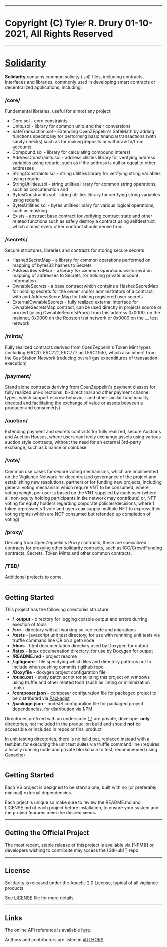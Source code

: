 ----------------------------------------------------------------

# Copyright (C) Tyler R. Drury 01-10-2021, All Rights Reserved

----------------------------------------------------------------

# [Solidarity]()

**Solidarity** contains common solidity (.sol) files, including contracts, interfaces and libraries,
commonly used in developing smart contracts or decentralized applications,
including:


### /core/

Fundemental libraries, useful for almost any project

* Core.sol - core constraints
* Units.sol - library for common units and their conversions
* SafeTransaction.sol - Extending OpenZEppelin's SafeMath by adding functions specifically for performing basic financial transactions (with sanity checks) such as for making deposits or withdraw to/from accounts
* Compound.sol - library for calculating compound interest
* AddressConstraints.sol - address utilities library for verifying address variables using requrie, such as if the address is null or equal to other addresses
* StringConstraints.sol - string utilities library for verifying string variables using requrie
* StringUtilities.sol - string utilities library for common string operations, such as concatenation and
* BytesConstraints.sol - string utilities library for verifying string variables using requrie
* BytesUtilities.sol - bytes utilities library for various logical operations, such as masking
* Exists - abstract base contract for verifying contract state and other related functions such as safely destroy a contract using selfdestruct, which almost every other contract should derive from


### /secrets/

Secure structures, libraries and contracts for storing secure secrets

* HashedSecretMap - a library for common operations performed on mapping of bytes32 hashes to Secrets
* AddressSecretMap - a library for common operations performed on mapping of addresses to Secrets, for holding private account information
* OwnableSecrets - a base contract which contains a HashedSecretMap for holding secrets for the owner and/or administrators of a contract, with and AddressSecretMap for holding registered user secrets
* ExternalOwnableSecrets - fully realized external interface for OwnableSecretsMap contract, can be used directly in projects source or proxied (using OwnableSecretsProxy) from this address 0x0000, on the mainnet, 0x0000 on the Ropsten test network or 0x0000 on the __ test network


### /mints/

Fully realized contracts derived from OpenZeppelin's Token Mint types (including ERC20, ERC721, ERC777 and ERC1155), which also inherit from the Gas Station Network (reducing overall gas expenditures of transaction execution)


### /payment/

Stand alone contracts deriving from OpenZeppelin's payment classes for fully realized uni-directional, bi-directional and other payment channel types,
which support escrow behaviour and other similar functionality,
directed and facilitating the exchange of value or assets between a producer and consumer(s)


### /auction/

Extending payment and secrets contracts for fully realized, secure Auctions and Auction Houses,
where users can freely exchange assets using various auction style contracts,
without the need for an external 3rd-party exchange, such as binance or coinbase


### /vote/

Common use cases for secure voting mechanisms,
which are implimented on the Vigilance Network for decentralized governance of the project and establishing new resolutions, partners or for funding new projects,
including general voting mechanism which require VNT to be consumed,
where voting weight per user is based on the VNT supplied by each user (where all non-equity holding participants in the network may contribute) or,
NFT voting for equity holders regarding corporate policies/decisions,
where 1 token repressents 1 vote and users can supply multiple NFT to express their voting rights (which are NOT consumed but refended up completion of voting)


### /proxy/

Deriving from OpenZeppelin's Proxy contracts,
these are specialized contracts for proxying other solidarity contracts,
such as ICO/CrowdFunding contracts, Secrets, Token Mints and other common contracts.


### /TBD/

Additional projects to come.


----------------------------------------------------------------

## Getting Started

This project has the following directories structure

* **/_output** - directory for logging console output and errors durring exection of tools
* **/src** - directory with all working source code and migrations
* **/tests** - javascript unit test directory, for use with runnning unit tests via truffle command line OR on a geth node
* **/docs** - html documentation directory used by Doxygen for output
* **/latex** - latex documenation directory, for use by Doxygen for output
* **/README.md** - project readme
* **/.gitignore** - file specifying which files and directory patterns not to include when pushing commits t github repo
* **/Doxyfile** - doxygen project configuration file
* **/build.bat** - utility batch script for building this project on Windows using truffle and other related tools (such as linting or minimization tools)
* **/composer.json** - composer configuration file for packaged project to be distributed via [Packagist]()
* **/package.json** - nodeJS configuration file for packaged project dependancies, for distribution via [NPM]()


Directories prefixed with an underscore (_) are private, developer **only** directories,
not included in the production build and should **not** be accessible or included in repos or final product

In unit testing directories, there is no build.bat,
replaced instead with a test.bat, for executing the unit test suites via truffle command line (requires a locally running node and private blockchain to test, recommended using Ganache)


----------------------------------------------------------------

## Getting Started

Each VS project is designed to be stand alone,
built with no (or preferably minimal) external dependencies.

Each prject is unique so make sure to review the README.md and LICENSE.md of each project before installation,
to ensure your system and the project features meet the desired needs.


----------------------------------------------------------------

## Getting the Official Project

The most recent, stable release of this project is available via [NPM][] or,
developers wishing to contribute may access the [GitHub][] repo


----------------------------------------------------------------

## License

Solidarity is released under the Apache 2.0 License, typical of all vigilance products.

See [LICENSE][7] file for more details.


----------------------------------------------------------------

## Links

The online API reference is available [here]().

Authors and contributors are listed in [AUTHORS][8].


[1]: https://
[2]: https://
[3]: https://
[4]: https://
[5]: https://
[6]: https://
[7]: https://
[8]: https://

